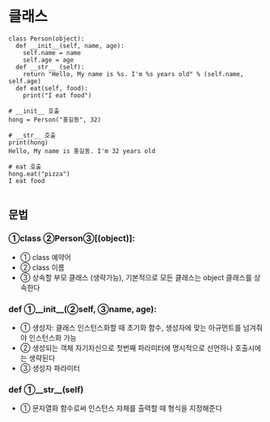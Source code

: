 # 클래스

```
class Person(object):
  def __init__(self, name, age):
    self.name = name
    self.age = age
  def __str__ (self):
    return "Hello, My name is %s. I'm %s years old" % (self.name, self.age)
  def eat(self, food):
    print("I eat food")
		
# __init__ 호출
hong = Person("홍길동", 32)

# __str__ 호출
print(hong)
Hello, My name is 홍길동. I'm 32 years old

# eat 호출
hong.eat("pizza")
I eat food


```

## 문법

### ①class ②Person③[(object)]:
* ① class 예약어
* ② class 이름
* ③ 상속할 부모 클래스 (생략가능), 기본적으로 모든 클래스는 object 클래스를 상속한다

### def ①__init__(②self, ③name, age):
* ① 생성자: 클래스 인스턴스화할 때 초기화 함수, 생성자에 맞는 아규먼트를 넘겨줘야 인스턴스화 가능
* ② 생성되는 객체 자기자신으로 첫번째 파라미터에 명시적으로 선언하나 호출시에는 생략된다
* ③ 생성자 파라미터

### def ①__str__(self)
* ① 문자열화 함수로써 인스턴스 자체를 출력할 때 형식을 지정해준다

